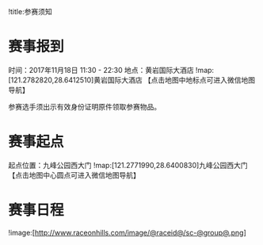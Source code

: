 !title:参赛须知

# 赛事报到
时间：2017年11月18日  11:30 - 22:30
地点：黄岩国际大酒店
!map:[121.2782820,28.6412510]黄岩国际大酒店
【点击地图中地标点可进入微信地图导航】

参赛选手须出示有效身份证明原件领取参赛物品。

# 赛事起点
起点位置：九峰公园西大门
!map:[121.2771990,28.6400830]九峰公园西大门
【点击地图中心圆点可进入微信地图导航】

# 赛事日程
!image:[http://www.raceonhills.com/image/@raceid@/sc-@group@.png]
